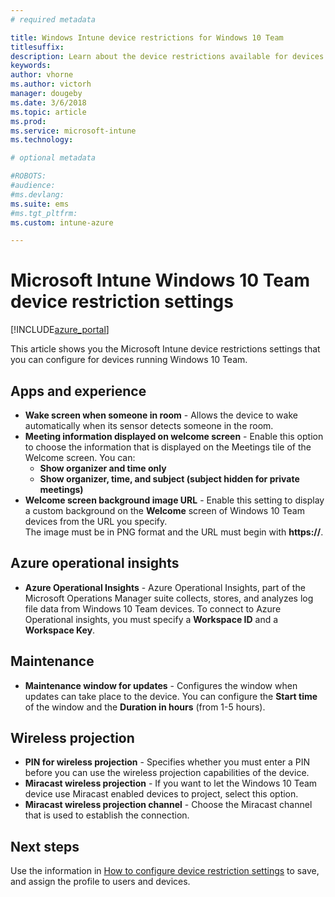 ```yaml
---
# required metadata

title: Windows Intune device restrictions for Windows 10 Team
titlesuffix:
description: Learn about the device restrictions available for devices running Windows 10 Team.
keywords:
author: vhorne
ms.author: victorh
manager: dougeby
ms.date: 3/6/2018
ms.topic: article
ms.prod:
ms.service: microsoft-intune
ms.technology:

# optional metadata

#ROBOTS:
#audience:
#ms.devlang:
ms.suite: ems
#ms.tgt_pltfrm:
ms.custom: intune-azure

---
```


# Microsoft Intune Windows 10 Team device restriction settings

[!INCLUDE[azure_portal](./includes/azure_portal.md)]

This article shows you the Microsoft Intune device restrictions settings that you can configure for devices running Windows 10 Team.


## Apps and experience

- **Wake screen when someone in room** - Allows the device to wake automatically when its sensor detects someone in the room.
- **Meeting information displayed on welcome screen** - Enable this option to choose the information that is displayed on the Meetings tile of the Welcome screen. You can:
	- **Show organizer and time only**
	- **Show organizer, time, and subject (subject hidden for private meetings)**
- **Welcome screen background image URL** - Enable this setting to display a custom background on the **Welcome** screen of Windows 10 Team devices from the URL you specify.<br>The image must be in PNG format and the URL must begin with **https://**.

## Azure operational insights

- **Azure Operational Insights** - Azure Operational Insights, part of the Microsoft Operations Manager suite collects, stores, and analyzes log file data from Windows 10 Team devices.
To connect to Azure Operational insights, you must specify a **Workspace ID** and a **Workspace Key**.

## Maintenance

- **Maintenance window for updates** - Configures the window when updates can take place to the device. You can configure the **Start time** of the window and the **Duration in hours** (from 1-5 hours).

## Wireless projection

- **PIN for wireless projection** - Specifies whether you must enter a PIN before you can use the wireless projection capabilities of the device.
- **Miracast wireless projection** - If you want to let the Windows 10 Team device use Miracast enabled devices to project, select this option.
- **Miracast wireless projection channel** - Choose the Miracast channel that is used to establish the connection.


## Next steps

Use the information in [How to configure device restriction settings](device-restrictions-configure.md) to save, and assign the profile to users and devices.
